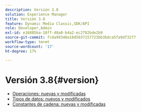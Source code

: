 ```yaml
---
description: Versión 3.8
solution: Experience Manager
title: Versión 3.8
feature: Dynamic Media Classic,SDK/API
role: Developer,Admin
exl-id: e16885ba-18ff-48a0-b4a2-ec2782bde2b9
source-git-commit: fcda99340a18d5037157723bb3bdca5fa9df3277
workflow-type: tm+mt
source-wordcount: '17'
ht-degree: 17%

---
```


# Versión 3.8{#version}

* [Operaciones: nuevas y modificadas](r-3-8-operations.md)
* [Tipos de datos: nuevos y modificados](r-3-8-types.md)
* [Constantes de cadena: nuevas y modificadas](r-3-8-string-constants.md)
